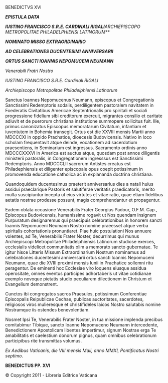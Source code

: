 BENEDICTVS XVI

***EPISTULA DATA***

***IUSTINO FRANCISCO S.R.E. CARDINALI RIGALI**ARCHIEPISCOPO METROPOLITAE PHILADELPHIENSI LATINORUM***

***NOMINATO MISSO EXTRAORDINARIO***

***AD CELEBRATIONES DUCENTESIMI ANNIVERSARII***

***ORTUS SANCTI IOANNIS NEPOMUCENI NEUMANN***

*Venerabili Fratri Nostro*

*IUSTINO FRANCISCO S.R.E. Cardinali RIGALI*

*Archiepiscopo Metropolitae Philadelphiensi Latinorum*

Sanctus Ioannes Nepomucenus Neumann, episcopus et Congregationis Sanctissimi Redemptoris sodalis, perdiligentem pastoralem navitatem in Foederatis Civitatibus Americae Septentrionalis pro spiritali et sociali progressione fidelium sibi creditorum exercuit, migrantes consilio et caritate adiuvit et de puerorum christiana institutione summopere sollicitus fuit. Ille, primus canonizatus Episcopus memoratarum Civitatum, infantiam et iuventutem in Bohemia transegit. Ortus est die XXVIII mensis Martii anno MDCCCXI in oppido Prachatice, dioecesis Budovicensis. Nativo in loco scholam frequentavit atque deinde, vocationem ad sacerdotium praesentiens, in Seminarium est ingressus. Sacramento ordinis anno MDCCCXXXVI in America est auctus atque, quosdam post annos diligentis ministerii pastoralis, in Congregationem ingresssus est Sanctissimi Redemptoris. Anno MDCCCLII sacrorum Antistes creatus est Philadephiensis et diligenter episcopale opus coepit potissimum in promovenda educatione catholica ac in explananda doctrina christiana.

Quandoquidem ducentesimus praeterit anniversarius dies a natali huius assidui praeclarique Pastoris et salutiferae veritatis praedicatoris, merito multa suscipiuntur incepta ut eius virtutes et vitae ratio, quae etiam fidelibus aetatis nostrae prodesse possunt, magis comprehendantur et propagentur.

Eadem oblata occasione Venerabilis Frater Georgius Padour, O.F.M. Cap., Episcopus Budovicensis, humanissime rogavit ut Nos quendam insignem Purpuratum designaremus qui praecipuis celebrationibus in honorem sancti loannis Nepomuceni Neumann Nostro nomine praeesset atque verba spiritalis cohortationis pronuntiaret. Piae huic postulationi Nos annuere volentes, ad Te, Venerabilis Frater Noster, decurrimus qui munus Archiepiscopi Metropolitae Philadelphiensis Latinorum studiose exerces, ecclesialis videlicet communitatis olim a memorato sancto gubernatae. Te igitur hisce Litteris Missum Extraordinarium Nostrum nominamus ad celebrationes ducentesimi anniversarii ortus sancti Ioannis Nepomuceni Neumann, quae die XVIII proximi mensis Iunii in Prachatice sollemni ritu peragentur. De eminenti hoc Ecclesiae viro loquens eiusque assidua operositate, omnes eventus participes adhortaberis ut vitae cotidianae exemplo novoque pietatis studio peculiarem dilectionem in Christum et Evangelium demonstrent.

Cunctos ibi congregatos sacros Praesules, potissimum Conferentiae Episcopalis Reipublicae Cechae, publicas auctoritates, sacerdotes, religiosos viros mulieresque et christifideles laicos Nostro salutabis nomine Nostramque iis ostendes benevolentiam.

Nosmet Ipsi Te, Venerabilis Frater Noster, in tua missione implenda precibus comitabimur Tibique, sancto Ioanne Nepomuceno Neumann intercedente, Benedictionem Apostolicam libentes impertimur, signum Nostrae erga Te amabilitatis et caelestium donorum pignus, quam omnibus celebrationum participibus rite transmittas volumus.

*Ex Aedibus Vaticanis, die VIII mensis Maii, anno MMXI, Pontificatus Nostri septimo*.

**BENEDICTUS PP. XVI**

© Copyright 2011 - Libreria Editrice Vaticana